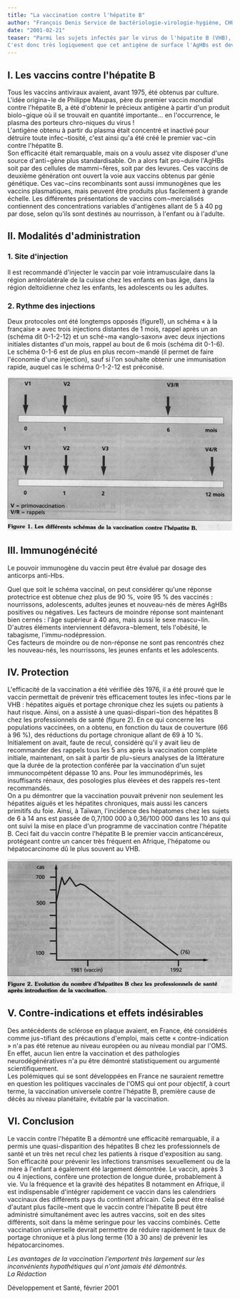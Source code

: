 ```yaml
---
title: "La vaccination contre l'hépatite B"
author: "François Denis Service de bactériologie-virologie-hygiène, CHU Dupuytren, Limoges, France"
date: "2001-02-21"
teaser: "Parmi les sujets infectés par le virus de l'hépatite B (VHB), 8 à 10 % d'entre eux deviennent porteurs chroniques du virus, les autres parviennent à l'éliminer de leur organisme, ils guérissent et produisent des anticorps anti-HBs dirigés contre l'enveloppe du virus (AgHBs). Ces anticorps sont protecteurs. On a très tôt pu démontrer que l'administration de ces anticorps anti-HBs purifiés (immunoglobulines spécifiques), quand ils étaient administrés dans les heures qui suivaient une contamination par le VHB, protégeaient les sujets qui n'avaient pas rencontré jusque là le virus.  
C'est donc très logiquement que cet antigène de surface l'AgHBs est devenu le «candidat» le plus sérieux pour élaborer un vaccin. Malheureusement on s'est heurté à une difficulté majeure, l'impossibilité de cultiver le virus en laboratoire, donc d'obtenir facilement l'antigène vaccinal."
---
```


## I. Les vaccins contre l'hépatite B

Tous les vaccins antiviraux avaient, avant 1975, été obtenus par culture. L'idée origina¬le de Philippe Maupas, père du premier vaccin mondial contre l'hépatite B, a été d'obtenir le précieux antigène à partir d'un produit biolo¬gique où il se trouvait en quantité importante... en l'occurrence, le plasma des porteurs chro-niques du virus !  
L'antigène obtenu à partir du plasma était concentré et inactivé pour détruire toute infec¬tiosité, c'est ainsi qu'a été créé le premier vac¬cin contre l'hépatite B.  
Son efficacité était remarquable, mais on a voulu assez vite disposer d'une source d'anti¬gène plus standardisable. On a alors fait pro¬duire l'AgHBs soit par des cellules de mammi¬fères, soit par des levures. Ces vaccins de deuxième génération ont ouvert la voie aux vaccins obtenus par génie génétique. Ces vac¬cins recombinants sont aussi immunogènes que les vaccins plasmatiques, mais peuvent être produits plus facilement à grande échelle. Les différentes présentations de vaccins com¬mercialisés contiennent des concentrations variables d'antigènes allant de 5 à 40 pg par dose, selon qu'ils sont destinés au nourrisson, à l'enfant ou à l'adulte.

## II. Modalités d'administration

### 1. Site d'injection

Il est recommandé d'injecter le vaccin par voie intramusculaire dans la région antérolatérale de la cuisse chez les enfants en bas âge, dans la région deltoïdienne chez les enfants, les adolescents ou les adultes.

### 2. Rythme des injections

Deux protocoles ont été longtemps opposés (figure1), un schéma « à la française » avec trois injections distantes de 1 mois, rappel après un an (schéma dit 0-1-2-12) et un sché¬ma «anglo-saxon» avec deux injections initiales distantes d'un mois, rappel au bout de 6 mois (schéma dit 0-1-6).  
Le schéma 0-1-6 est de plus en plus recom¬mandé (il permet de faire l'économie d'une injection), sauf si l'on souhaite obtenir une immunisation rapide, auquel cas le schéma 0-1-2-12 est préconisé.

![](image002-n151.jpg)


## III. Immunogénécité

Le pouvoir immunogène du vaccin peut être évalué par dosage des anticorps anti-Hbs.

Quel que soit le schéma vaccinal, on peut considérer qu'une réponse protectrice est obtenue chez plus de 90 %, voire 95 % des vaccinés : nourrissons, adolescents, adultes jeunes et nouveau-nés de mères AgHBs positives ou négatives. Les facteurs de moindre réponse sont maintenant bien cernés : l'âge supérieur à 40 ans, mais aussi le sexe mascu¬lin. D'autres éléments interviennent défavora¬blement, tels l'obésité, le tabagisme, l'immu-nodépression.  
Ces facteurs de moindre ou de non-réponse ne sont pas rencontrés chez les nouveau-nés, les nourrissons, les jeunes enfants et les adolescents.

## IV. Protection

L'efficacité de la vaccination a été vérifiée dès 1976, il a été prouvé que le vaccin permettait de prévenir très efficacement toutes les infec¬tions par le VHB : hépatites aiguës et portage chronique chez les sujets ou patients à haut risque. Ainsi, on a assisté à une quasi-dispari¬tion des hépatites B chez les professionnels de santé (figure 2). En ce qui concerne les populations vaccinées, on a obtenu, en fonction du taux de couverture (66 à 96 %), des réductions du portage chronique allant de 69 à 10 %. Initialement on avait, faute de recul, considéré qu'il y avait lieu de recommander des rappels tous les 5 ans après la vaccination complète initiale, maintenant, on sait à partir de plu¬sieurs analyses de la littérature que la durée de la protection conférée par la vaccination d'un sujet immunocompétent dépasse 10 ans. Pour les immunodéprimés, les insuffisants rénaux, des posologies plus élevées et des rappels res¬tent recommandés.  
On a pu démontrer que la vaccination pouvait prévenir non seulement les hépatites aiguës et les hépatites chroniques, mais aussi les cancers primitifs du foie. Ainsi, à Taïwan, l'incidence des hépatomes chez les sujets de 6 à 14 ans est passée de 0,7/100 000 à 0,36/100 000 dans les 10 ans qui ont suivi la mise en place d'un programme de vaccination contre l'hépatite B. Ceci fait du vaccin contre l'hépatite B le premier vaccin anticancéreux, protégeant contre un cancer très fréquent en Afrique, l'hépatome ou hépatocarcinome dû le plus souvent au VHB.

![](image004-n151-12112.jpg)


## V. Contre-indications et effets indésirables

Des antécédents de sclérose en plaque avaient, en France, été considérés comme jus¬tifiant des précautions d'emploi, mais cette « contre-indication » n'a pas été retenue au niveau européen ou au niveau mondial par l'OMS. En effet, aucun lien entre la vaccination et des pathologies neurodégénératives n'a pu être démontré statistiquement ou argumenté scientifiquement.  
Les polémiques qui se sont développées en France ne sauraient remettre en question les politiques vaccinales de l'OMS qui ont pour objectif, à court terme, la vaccination universele contre l'hépatite B, première cause de décès au niveau planétaire, évitable par la vaccination.

## VI. Conclusion

Le vaccin contre l'hépatite B a démontré une efficacité remarquable, il a permis une quasi-disparition des hépatites B chez les professionnels de santé et un très net recul chez les patients à risque d'exposition au sang. Son efficacité pour prévenir les infections transmises sexuellement ou de la mère à l'enfant a également été largement démontrée. Le vaccin, après 3 ou 4 injections, confère une protection de longue durée, probablement à vie. Vu la fréquence et la gravité des hépatites B notamment en Afrique, il est indispensable d'intégrer rapidement ce vaccin dans les calendriers vaccinaux des différents pays du continent africain. Cela peut être réalisé d'autant plus facile¬ment que le vaccin contre l'hépatite B peut être administré simultanément avec les autres vaccins, soit en des sites différents, soit dans la même seringue pour les vaccins combinés. Cette vaccination universelle devrait permettre de réduire rapidement le taux de portage chronique et à plus long terme (10 à 30 ans) de prévenir les hépatocarcinomes.

_Les avantages de la vaccination l'emportent très largement sur les inconvénients hypothétiques qui n'ont jamais été démontrés.  
La Rédaction_

Développement et Santé, février 2001